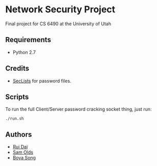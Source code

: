 # Network Security Project
Final project for CS 6490 at the University of Utah

## Requirements
* Python 2.7

## Credits
* [SecLists](https://github.com/danielmiessler/SecLists) for password files.

## Scripts

To run the full Client/Server password cracking socket thing, just run:

```
./run.sh
```

## Authors
* [Rui Dai](https://github.com/drstarry)
* [Sam Olds](https://github.com/samolds)
* [Boya Song](https://github.com/boyasong)

